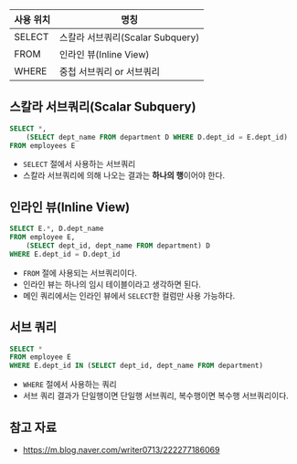| 사용 위치 | 명칭 |
| --- | --- |
| SELECT | 스칼라 서브쿼리(Scalar Subquery) |
| FROM | 인라인 뷰(Inline View) |
| WHERE | 중첩 서브쿼리 or 서브쿼리 |

## 스칼라 서브쿼리(Scalar Subquery)

```sql
SELECT *,
	(SELECT dept_name FROM department D WHERE D.dept_id = E.dept_id)
FROM employees E
```

- `SELECT` 절에서 사용하는 서브쿼리
- 스칼라 서브쿼리에 의해 나오는 결과는 **하나의 행**이어야 한다.

## 인라인 뷰(Inline View)

```sql
SELECT E.*, D.dept_name
FROM employee E,
	(SELECT dept_id, dept_name FROM department) D
WHERE E.dept_id = D.dept_id
```

- `FROM` 절에 사용되는 서브쿼리이다.
- 인라인 뷰는 하나의 임시 테이블이라고 생각하면 된다.
- 메인 쿼리에서는 인라인 뷰에서 `SELECT`한 컬럼만 사용 가능하다.

## 서브 쿼리

```sql
SELECT *
FROM employee E
WHERE E.dept_id IN (SELECT dept_id, dept_name FROM department)
```

- `WHERE` 절에서 사용하는 쿼리
- 서브 쿼리 결과가 단일행이면 단일행 서브쿼리, 복수행이면 복수행 서브쿼리이다.

## 참고 자료

- https://m.blog.naver.com/writer0713/222277186069